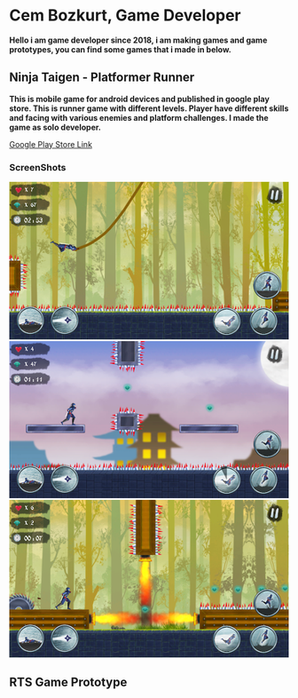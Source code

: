 <h1> Cem Bozkurt, Game Developer </h1>

<p> <b> Hello i am game developer since 2018, i am making games and game prototypes, you can find some games that i made in below. </b> </p>

## Ninja Taigen - Platformer Runner

<p> <b> This is mobile game for android devices and published in google play store. This is runner game with different levels. Player have different skills and facing with various enemies and platform challenges. I made the game as solo developer.</b> </p>
<a href = "https://play.google.com/store/apps/details?id=com.DomatisGames.NinjaTaigen">Google Play Store Link </a>


### ScreenShots

<img src = "Images/ninja_ss1.png">
<img src = "Images/ninja_ss2.png">
<img src = "Images/ninja_ss3.png">

## RTS Game Prototype



